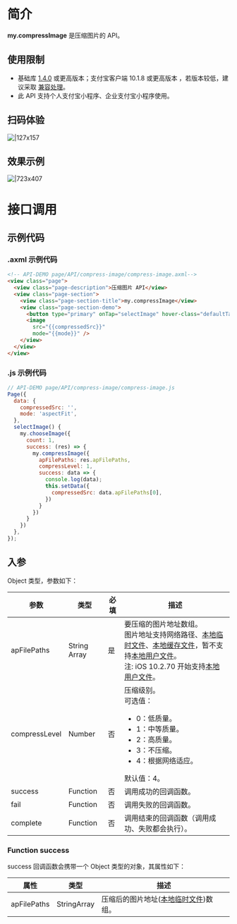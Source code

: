 # 简介

**my.compressImage** 是压缩图片的 API。

## 使用限制

- 基础库 [1.4.0](https://opendocs.alipay.com/mini/framework/lib) 或更高版本；支付宝客户端  10.1.8 或更高版本 ，若版本较低，建议采取 [兼容处理](https://opendocs.alipay.com/mini/framework/compatibility)。
- 此 API 支持个人支付宝小程序、企业支付宝小程序使用。

## 扫码体验

![|127x157](https://cdn.nlark.com/yuque/0/2021/png/179989/1625190959093-f5836ae3-634e-4880-8594-2c8d4f0c603e.png#align=left&display=inline&height=157&margin=%5Bobject%20Object%5D&name=1.png&originHeight=157&originWidth=127&size=13508&status=done&style=stroke&width=127)

## 效果示例

![|723x407](https://cdn.nlark.com/yuque/0/2021/png/179989/1625190968147-0a952a95-d39e-438d-8cc5-4595113f6b8f.png#align=left&display=inline&height=576&margin=%5Bobject%20Object%5D&name=2.png&originHeight=720&originWidth=1280&size=33056&status=done&style=stroke&width=1024)

# 接口调用

## 示例代码

### .axml 示例代码

```html
<!-- API-DEMO page/API/compress-image/compress-image.axml-->
<view class="page">
  <view class="page-description">压缩图片 API</view>
  <view class="page-section">
    <view class="page-section-title">my.compressImage</view>
    <view class="page-section-demo">
      <button type="primary" onTap="selectImage" hover-class="defaultTap">选择图片</button>
      <image
        src="{{compressedSrc}}" 
        mode="{{mode}}" />
    </view>
  </view>
</view>
```

### .js 示例代码

```javascript
// API-DEMO page/API/compress-image/compress-image.js
Page({
  data: {
    compressedSrc: '',
    mode: 'aspectFit',
  },
  selectImage() {
    my.chooseImage({
      count: 1,
      success: (res) => {
        my.compressImage({
          apFilePaths: res.apFilePaths,
          compressLevel: 1,
          success: data => {
            console.log(data);
            this.setData({
              compressedSrc: data.apFilePaths[0],
            })
          }
        })
      }
    })
  },
});
```

## 入参

Object 类型，参数如下：

| **参数** | **类型** | **必填** | **描述** |
| --- | --- | --- | --- |
| apFilePaths | String Array | 是 | 要压缩的图片地址数组。<br />图片地址支持网络路径、[本地临时文件](https://opendocs.alipay.com/mini/03dt4s#%E6%9C%AC%E5%9C%B0%E4%B8%B4%E6%97%B6%E6%96%87%E4%BB%B6)、[本地缓存文件](https://opendocs.alipay.com/mini/03dt4s#%E6%9C%AC%E5%9C%B0%E7%BC%93%E5%AD%98%E6%96%87%E4%BB%B6)，暂不支持[本地用户文件](https://opendocs.alipay.com/mini/03dt4s#%E6%9C%AC%E5%9C%B0%E7%94%A8%E6%88%B7%E6%96%87%E4%BB%B6)。 <br /> 注: iOS 10.2.70 开始支持[本地用户文件](https://opendocs.alipay.com/mini/03dt4s#%E6%9C%AC%E5%9C%B0%E7%94%A8%E6%88%B7%E6%96%87%E4%BB%B6)。 |
| compressLevel | Number | 否 | 压缩级别。<br />可选值：<ul><li>0：低质量。</li><li>1：中等质量。</li><li>2：高质量。</li><li>3：不压缩。</li><li>4：根据网络适应。</li></ul>默认值：4。 |
| success | Function | 否 | 调用成功的回调函数。 |
| fail | Function | 否 | 调用失败的回调函数。 |
| complete | Function | 否 | 调用结束的回调函数（调用成功、失败都会执行）。 |

### Function success

success 回调函数会携带一个 Object 类型的对象，其属性如下：

| **属性** | **类型** | **描述** |
| --- | --- | --- |
| apFilePaths | StringArray | 压缩后的图片地址([本地临时文件](https://opendocs.alipay.com/mini/03dt4s#%E6%9C%AC%E5%9C%B0%E4%B8%B4%E6%97%B6%E6%96%87%E4%BB%B6))数组。 |
